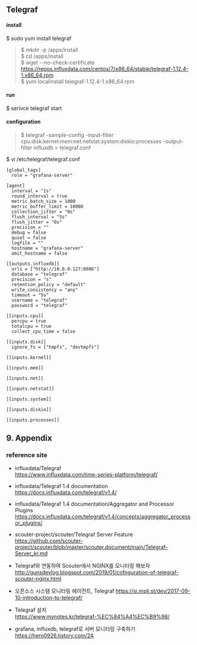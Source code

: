 ## Telegraf

#### install
$ sudo yum install telegraf

>$ mkdir -p /apps/install  
>$ cd /apps/install  
>$ wget --no-check-certificate https://repos.influxdata.com/centos/7/x86_64/stable/telegraf-1.12.4-1.x86_64.rpm  
>$ yum localinstall telegraf-1.12.4-1.x86_64.rpm

#### run
$ serivce telegraf start

#### configuration
>$ telegraf -sample-config -input-filter cpu:disk:kernel:mem:net:netstat:system:diskio:processes -output-filter influxdb > telegraf.conf

$ vi /etc/telegraf/telegraf.conf
```
[global_tags]
  role = "grafana-server"

[agent]
  interval = "1s"
  round_interval = true
  metric_batch_size = 1000
  metric_buffer_limit = 10000
  collection_jitter = "0s"
  flush_interval = "5s"
  flush_jitter = "0s"
  precision = ""
  debug = false
  quiet = false
  logfile = ""
  hostname = "grafana-server"
  omit_hostname = false

[[outputs.influxdb]]
  urls = ["http://10.0.0.127:8086"]
  database = "telegraf"
  precision = "s"
  retention_policy = "default"
  write_consistency = "any"
  timeout = "5s"
  username = "telegraf"
  password = "telegraf"
  
[[inputs.cpu]]
  percpu = true
  totalcpu = true
  collect_cpu_time = false

[[inputs.disk]]
  ignore_fs = ["tmpfs", "devtmpfs"]

[[inputs.kernel]]

[[inputs.mem]]

[[inputs.net]]

[[inputs.netstat]]

[[inputs.system]]

[[inputs.diskio]]

[[inputs.processes]]
```

## 9. Appendix

### reference site

* influxdata/Telegraf  
https://www.influxdata.com/time-series-platform/telegraf/

* influxdata/Telegraf 1.4 documentation  
https://docs.influxdata.com/telegraf/v1.4/

* influxdata/Telegraf 1.4 documentation/Aggregator and Processor Plugins  
https://docs.influxdata.com/telegraf/v1.4/concepts/aggregator_processor_plugins/

* scouter-project/scouter/Telegraf Server Feature  
https://github.com/scouter-project/scouter/blob/master/scouter.document/main/Telegraf-Server_kr.md

+ Telegraf와 연동하여 Scouter에서 NGINX를 모니터링 해보자  
http://gunsdevlog.blogspot.com/2019/01/cofnguration-of-telegraf-scouter-nginx.html


- 오픈소스 시스템 모니터링 에이전트, Telegraf
https://si.mpli.st/dev/2017-09-10-introduction-to-telegraf/

- Telegraf 설치  
https://www.mynotes.kr/telegraf-%EC%84%A4%EC%B9%98/

- grafana, influxdb, telegraf로 서버 모니터링 구축하기  
https://hero0926.tistory.com/24
